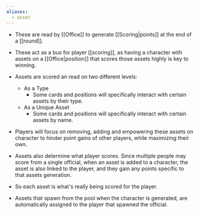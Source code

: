 ```yaml
---
aliases:
  - asset
---
```



- These are read by [[Office]] to generate [[Scoring|points]] at the end of a [[round]].
- These act as a bus for player [[scoring]], as having a character with assets on a [[Office|position]] that scores those assets highly is key to winning.
- Assets are scored an read on two different levels:
	- As a Type
		- Some cards and positions will specifically interact with certain assets by their type.
	- As a Unique Asset
		- Some cards and positions will specifically interact with certain assets by name.

- Players will focus on removing, adding and empowering these assets on character to hinder point gains of other players, while maximizing their own.


- Assets also determine what player scores.  Since multiple people may score from a single official, when an asset is added to a character, the asset is also linked to the player, and they gain any points specific to that assets generation.
- So each asset is what's really being scored for the player.
- Assets that spawn from the pool when the character is generated, are automatically assigned to the player that spawned the official.